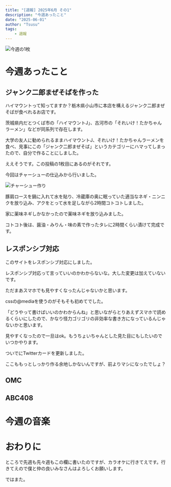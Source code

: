 ```yaml
---
title: "[週報] 2025年6月 その1"
description: "今週あったこと"
date: "2025-06-01"
author: "Tsusu"
tags:
    - 週報
---
```


![今週の1枚](/blogImages/250601_00.jpg)

# 今週あったこと
## ジャンク二郎まぜそばを作った
ハイマウントって知ってますか？栃木県小山市に本店を構えるジャンク二郎まぜそばが食べれるお店です。

茨城県内だとつくば市の「ハイマウントJ」、古河市の「それいけ！たかちゃんラーメン」などが同系列で存在します。

大学の友人に勧められるままハイマウントJ、それいけ！たかちゃんラーメンを食べ、見事にこの「ジャンク二郎まぜそば」というカテゴリーにハマってしまったので、自分で作ることにしました。

ええそうです。この投稿の1枚目にあるのがそれです。

今回はチャーシューの仕込みから行いました。

![チャーシュー作り](/blogImages/250601_01.jpg)

豚肩ロースを鍋に入れて水を貼り、冷蔵庫の奥に眠っていた適当なネギ・ニンニクを放り込み、アクをとって水を足しながら2時間コトコトしました。

家に薬味ネギしかなかったので薬味ネギを放り込みました。

コトコト後は、醤油・みりん・味の素で作ったタレに2時間くらい漬けて完成です。



## レスポンシブ対応
このサイトをレスポンシブ対応にしました。

レスポンシブ対応って言っていいのかわからないな。大した変更は加えていないです。

ただまあスマホでも見やすくなったんじゃないかと思います。

cssの@mediaを使うのがそもそも初めてでした。

「どうやって書けばいいのかわからんね」と思いながらとりあえずスマホで読めるくらいにしたので、かなり怪力ゴリゴリの非効率な書き方になっているんじゃないかと思います。

見やすくなったので一旦はok。もうちょいちゃんとした見た目にもしたいのでいつかやります。

ついでにTwitterカードを更新しました。

ここももっとしっかり作る余地しかないんですが、前よりマシになったでしょ？

## OMC

## ABC408


# 今週の音楽


# おわりに


ところで先週も先々週もこの欄に書いたのですが、カラオケに行きてえです。行きてえので僕と仲の良いみなさんはよろしくお願いします。

ではまた。